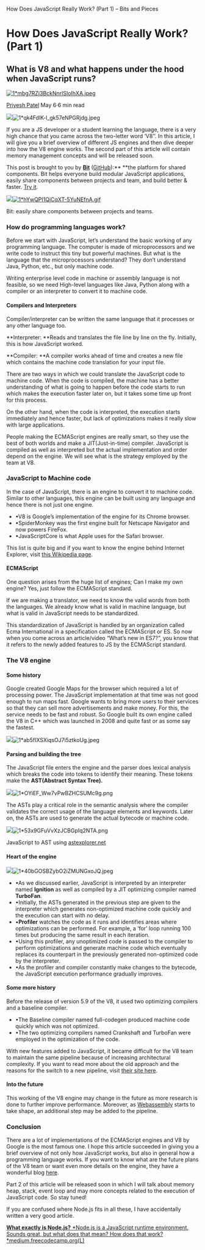 How Does JavaScript Really Work? (Part 1) – Bits and Pieces

# How Does JavaScript Really Work? (Part 1)

## What is V8 and what happens under the hood when JavaScript runs?

[![1*mbg7RZj3BckNnrlSIoIhXA.jpeg](../_resources/8c53ced5e908ec7d18f8dcc4e224bc4d.jpg)](https://blog.bitsrc.io/@priyeshp18?source=post_header_lockup)

[Priyesh Patel](https://blog.bitsrc.io/@priyeshp18)
May 6·6 min read

![](../_resources/15dd7362a94d15008885274ceb2aae4b.png)![1*qk4FdlK-l_gk57eNPGRjdg.jpeg](../_resources/975b5a1a3f29f401875917f7d17b32f4.jpg)

If you are a JS developer or a student learning the language, there is a very high chance that you came across the two-letter word ‘V8’’. In this article, I will give you a brief overview of different JS engines and then dive deeper into how the V8 engine works. The second part of this article will contain memory management concepts and will be released soon.

This post is brought to you by [**Bit**](https://bit.dev/) ([GitHub](https://github.com/teambit/bit)):**  **the platform for shared components. Bit helps everyone build modular JavaScript applications, easily share components between projects and team, and build better & faster. [Try it](https://bit.dev/).

[![](../_resources/f58f553b82d866f7829508a614ab983f.png)![1*hYwQPI1QjCqXT-5YuNEfnA.gif](../_resources/43153303582f4fa93da993493e240895.gif)](https://bit.dev/)

Bit: easily share components between projects and teams.

### How do programming languages work?

Before we start with JavaScript, let’s understand the basic working of any programming language. The computer is made of microprocessors and we write code to instruct this tiny but powerful machines. But what is the language that the microprocessors understand? They don’t understand Java, Python, etc., but only machine code.

Writing enterprise level code in machine or assembly language is not feasible, so we need High-level languages like Java, Python along with a compiler or an interpreter to convert it to machine code.

#### Compilers and Interpreters

Compiler/interpreter can be written the same language that it processes or any other language too.

**Interpreter: **Reads and translates the file line by line on the fly. Initially, this is how JavaScript worked.

**Compiler: **A compiler works ahead of time and creates a new file which contains the machine code translation for your input file.

There are two ways in which we could translate the JavaScript code to machine code. When the code is compiled, the machine has a better understanding of what is going to happen before the code starts to run which makes the execution faster later on, but it takes some time up front for this process.

On the other hand, when the code is interpreted, the execution starts immediately and hence faster, but lack of optimizations makes it really slow with large applications.

People making the ECMAScript engines are really smart, so they use the best of both worlds and make a JIT(Just-in-time) compiler. JavaScript is compiled as well as interpreted but the actual implementation and order depend on the engine. We will see what is the strategy employed by the team at V8.

### JavaScript to Machine code

In the case of JavaScript, there is an engine to convert it to machine code. Similar to other languages, this engine can be built using any language and hence there is not just one engine.

- •V8 is Google’s implementation of the engine for its Chrome browser.
- •SpiderMonkey was the first engine built for Netscape Navigator and now powers FireFox.
- •JavaScriptCore is what Apple uses for the Safari browser.

This list is quite big and if you want to know the engine behind Internet Explorer, visit [this Wikipedia page](https://en.wikipedia.org/wiki/JavaScript_engine).

#### ECMAScript

One question arises from the huge list of engines; Can I make my own engine? Yes, just follow the ECMAScript standard.

If we are making a translator, we need to know the valid words from both the languages. We already know what is valid in machine language, but what is valid in JavaScript needs to be standardized.

This standardization of JavaScript is handled by an organization called Ecma International in a specification called the ECMAScript or ES. So now when you come across an article/video “What’s new in ES7?”, you know that it refers to the newly added features to JS by the ECMAScript standard.

### The V8 engine

#### Some history

Google created Google Maps for the browser which required a lot of processing power. The JavaScript implementation at that time was not good enough to run maps fast. Google wants to bring more users to their services so that they can sell more advertisements and make money. For this, the service needs to be fast and robust. So Google built its own engine called the V8 in C++ which was launched in 2008 and quite fast or as some say the fastest.

![](../_resources/9d123589a49b8100018603bd1fd7e820.png)![1*ab5fIXSXiqsOJ7i5ztkoUg.jpeg](../_resources/07643d3646684dc3083f49cbd0ed800c.jpg)

#### Parsing and building the tree

The JavaScript file enters the engine and the parser does lexical analysis which breaks the code into tokens to identify their meaning. These tokens make the **AST(Abstract Syntax Tree).**

![](../_resources/ba5e4508824420aa501b2a69b9e797c1.png)![1*OYiEF_Ww7vPwBZHCSUMc9g.png](../_resources/d0fff97c2ad8571dbdf22d0c0374ffca.png)

The ASTs play a critical role in the semantic analysis where the compiler validates the correct usage of the language elements and keywords. Later on, the ASTs are used to generate the actual bytecode or machine code.

![](../_resources/e541a2beedb0f1e61d6c6bc0e4220b1e.png)![1*53x9GFuVvXzJCBGpIq2NTA.png](../_resources/2c7aa34df35607b4bbbe6395814b981a.png)

JavaScript to AST using [astexplorer.net](https://astexplorer.net/)

#### Heart of the engine

![](../_resources/e2ce3fe1482a57f517c4ac1b66756118.png)![1*40bGOSBZybO2iZMUNGxoJQ.jpeg](../_resources/da7d06170e3a9535ac616b707f955fd8.jpg)

- •As we discussed earlier, JavaScript is interpreted by an interpreter named **Ignition** as well as compiled by a JIT optimizing compiler named **TurboFan**.
- •Initially, the ASTs generated in the previous step are given to the interpreter which generates non-optimized machine code quickly and the execution can start with no delay.
- •**Profiler** watches the code as it runs and identifies areas where optimizations can be performed. For example, a ‘for’ loop running 100 times but producing the same result in each iteration.
- •Using this profiler, any unoptimized code is passed to the compiler to perform optimizations and generate machine code which eventually replaces its counterpart in the previously generated non-optimized code by the interpreter.
- •As the profiler and compiler constantly make changes to the bytecode, the JavaScript execution performance gradually improves.

#### Some more history

Before the release of version 5.9 of the V8, it used two optimizing compilers and a baseline compiler.

- •The Baseline compiler named full-codegen produced machine code quickly which was not optimized.
- •The two optimizing compilers named Crankshaft and TurboFan were employed in the optimization of the code.

With new features added to JavaScript, it became difficult for the V8 team to maintain the same pipeline because of increasing architectural complexity. If you want to read more about the old approach and the reasons for the switch to a new pipeline, visit [their site here](https://v8.dev/blog).

#### Into the future

This working of the V8 engine may change in the future as more research is done to further improve performance. Moreover, as [Webassembly](https://webassembly.org/) starts to take shape, an additional step may be added to the pipeline.

### Conclusion

There are a lot of implementations of the ECMAScript engines and V8 by Google is the most famous one. I hope this article succeeded in giving you a brief overview of not only how JavaScript works, but also in general how a programming language works. If you want to know what are the future plans of the V8 team or want even more details on the engine, they have a wonderful blog [here](https://v8.dev/blog).

Part 2 of this article will be released soon in which I will talk about memory heap, stack, event loop and may more concepts related to the execution of JavaScript code. So stay tuned!

If you are confused where Node.js fits in all these, I have accidentally written a very good article.

[**What exactly is Node.js?** *Node.js is a JavaScript runtime environment. Sounds great, but what does that mean? How does that work?*medium.freecodecamp.org](https://medium.freecodecamp.org/what-exactly-is-node-js-ae36e97449f5)[(L)](https://medium.freecodecamp.org/what-exactly-is-node-js-ae36e97449f5)